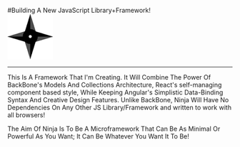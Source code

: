 #Building A New JavaScript Library+Framework!
<br>
![](ninja-5.png)
<br>
__________________________________________

This Is A Framework That I'm Creating. It Will Combine The Power Of
BackBone's Models And Collections Architecture, React's self-managing component based style,
While Keeping Angular's Simplistic Data-Binding Syntax And Creative Design Features. Unlike BackBone,
Ninja Will Have No Dependencies On Any Other JS Library/Framework and written to work with all browsers!

The Aim Of Ninja Is To Be A Microframework That Can Be As Minimal Or Powerful
As You Want; It Can Be Whatever You Want It To Be!

